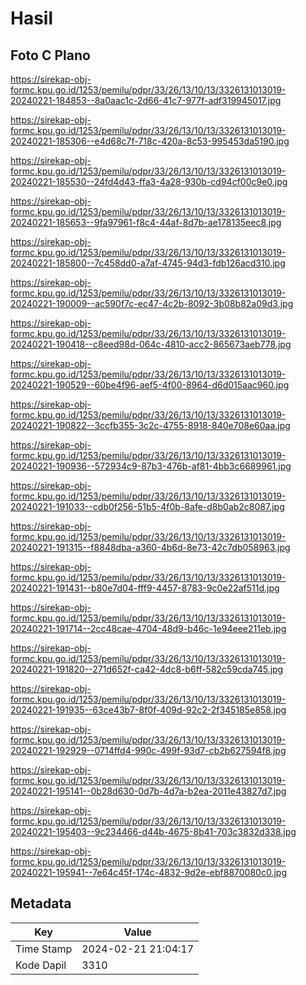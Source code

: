 # Hasil

## Foto C Plano

https://sirekap-obj-formc.kpu.go.id/1253/pemilu/pdpr/33/26/13/10/13/3326131013019-20240221-184853--8a0aac1c-2d66-41c7-977f-adf319945017.jpg

https://sirekap-obj-formc.kpu.go.id/1253/pemilu/pdpr/33/26/13/10/13/3326131013019-20240221-185306--e4d68c7f-718c-420a-8c53-995453da5190.jpg

https://sirekap-obj-formc.kpu.go.id/1253/pemilu/pdpr/33/26/13/10/13/3326131013019-20240221-185530--24fd4d43-ffa3-4a28-930b-cd94cf00c9e0.jpg

https://sirekap-obj-formc.kpu.go.id/1253/pemilu/pdpr/33/26/13/10/13/3326131013019-20240221-185653--9fa97961-f8c4-44af-8d7b-ae178135eec8.jpg

https://sirekap-obj-formc.kpu.go.id/1253/pemilu/pdpr/33/26/13/10/13/3326131013019-20240221-185800--7c458dd0-a7af-4745-94d3-fdb126acd310.jpg

https://sirekap-obj-formc.kpu.go.id/1253/pemilu/pdpr/33/26/13/10/13/3326131013019-20240221-190009--ac590f7c-ec47-4c2b-8092-3b08b82a09d3.jpg

https://sirekap-obj-formc.kpu.go.id/1253/pemilu/pdpr/33/26/13/10/13/3326131013019-20240221-190418--c8eed98d-064c-4810-acc2-865673aeb778.jpg

https://sirekap-obj-formc.kpu.go.id/1253/pemilu/pdpr/33/26/13/10/13/3326131013019-20240221-190529--60be4f96-aef5-4f00-8964-d6d015aac960.jpg

https://sirekap-obj-formc.kpu.go.id/1253/pemilu/pdpr/33/26/13/10/13/3326131013019-20240221-190822--3ccfb355-3c2c-4755-8918-840e708e60aa.jpg

https://sirekap-obj-formc.kpu.go.id/1253/pemilu/pdpr/33/26/13/10/13/3326131013019-20240221-190936--572934c9-87b3-476b-af81-4bb3c6689961.jpg

https://sirekap-obj-formc.kpu.go.id/1253/pemilu/pdpr/33/26/13/10/13/3326131013019-20240221-191033--cdb0f256-51b5-4f0b-8afe-d8b0ab2c8087.jpg

https://sirekap-obj-formc.kpu.go.id/1253/pemilu/pdpr/33/26/13/10/13/3326131013019-20240221-191315--f8848dba-a360-4b6d-8e73-42c7db058963.jpg

https://sirekap-obj-formc.kpu.go.id/1253/pemilu/pdpr/33/26/13/10/13/3326131013019-20240221-191431--b80e7d04-fff9-4457-8783-9c0e22af511d.jpg

https://sirekap-obj-formc.kpu.go.id/1253/pemilu/pdpr/33/26/13/10/13/3326131013019-20240221-191714--2cc48cae-4704-48d9-b46c-1e94eee211eb.jpg

https://sirekap-obj-formc.kpu.go.id/1253/pemilu/pdpr/33/26/13/10/13/3326131013019-20240221-191820--271d652f-ca42-4dc8-b6ff-582c59cda745.jpg

https://sirekap-obj-formc.kpu.go.id/1253/pemilu/pdpr/33/26/13/10/13/3326131013019-20240221-191935--63ce43b7-8f0f-409d-92c2-2f345185e858.jpg

https://sirekap-obj-formc.kpu.go.id/1253/pemilu/pdpr/33/26/13/10/13/3326131013019-20240221-192929--0714ffd4-990c-499f-93d7-cb2b627594f8.jpg

https://sirekap-obj-formc.kpu.go.id/1253/pemilu/pdpr/33/26/13/10/13/3326131013019-20240221-195141--0b28d630-0d7b-4d7a-b2ea-2011e43827d7.jpg

https://sirekap-obj-formc.kpu.go.id/1253/pemilu/pdpr/33/26/13/10/13/3326131013019-20240221-195403--9c234466-d44b-4675-8b41-703c3832d338.jpg

https://sirekap-obj-formc.kpu.go.id/1253/pemilu/pdpr/33/26/13/10/13/3326131013019-20240221-195941--7e64c45f-174c-4832-9d2e-ebf8870080c0.jpg


## Metadata

| Key        | Value               |
| ---------- | ------------------- |
| Time Stamp | 2024-02-21 21:04:17 |
| Kode Dapil | 3310                |



